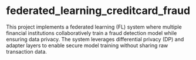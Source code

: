 # federated_learning_creditcard_fraud
This project implements a federated learning (FL) system where multiple financial institutions collaboratively train a fraud detection model while ensuring data privacy. The system leverages differential privacy (DP) and adapter layers to enable secure model training without sharing raw transaction data.
